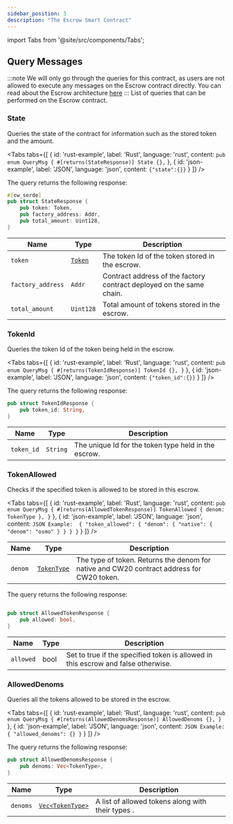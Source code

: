 ```yaml
---
sidebar_position: 3
description: "The Escrow Smart Contract"
---
```

import Tabs from '@site/src/components/Tabs';

## Query Messages 
:::note
We will only go through the queries for this contract, as users are not allowed to execute any messages on the Escrow contract directly.
You can read about the Escrow architecture [here](../../Architecture%20Overview/Architecture/Integrated%20Chains%20Layer/escrows.md)
:::
List of queries that can be performed on the Escrow contract.
### State
Queries the state of the contract for information such as the stored token and the amount.

<Tabs tabs={[
{
id: 'rust-example',
label: 'Rust',
language: 'rust',
content: `
pub enum QueryMsg {
    #[returns(StateResponse)]
    State {},
`
},
{
id: 'json-example',
label: 'JSON',
language: 'json',
content: `
{"state":{}}
`
}
]} />

The query returns the following response:
```rust
#[cw_serde]
pub struct StateResponse {
    pub token: Token,
    pub factory_address: Addr,
    pub total_amount: Uint128,
}
```
| **Name**            | **Type**     | **Description**                           |
|-----------------|----------|---------------------------------------|
| `token`          | [`Token`](overview#token)   | The token Id of the token stored in the escrow. |
| `factory_address` | `Addr`     | Contract address of the factory contract deployed on the same chain.              |
| `total_amount`    | `Uint128`  | Total amount of tokens stored in the escrow.            |

### TokenId
Queries the token Id of the token being held in the escrow.

<Tabs tabs={[
{
id: 'rust-example',
label: 'Rust',
language: 'rust',
content: `
pub enum QueryMsg {
    #[returns(TokenIdResponse)]
    TokenId {},
}
`
},
{
id: 'json-example',
label: 'JSON',
language: 'json',
content: `
{"token_id":{}}
`
}
]} />

The query returns the following response:

```rust
pub struct TokenIdResponse {
    pub token_id: String,
}
```

| Name          | Type |Description                       |
|---------------|-----------------------------------|-------|
| `token_id`       | `String`| The unique Id for the token type held in the escrow.|

### TokenAllowed

Checks if the specified token is allowed to be stored in this escrow.

<Tabs tabs={[
{
id: 'rust-example',
label: 'Rust',
language: 'rust',
content: `
pub enum QueryMsg {
    #[returns(AllowedTokenResponse)]
    TokenAllowed { denom: TokenType },
}
`
},
{
id: 'json-example',
label: 'JSON',
language: 'json',
content: `
JSON Example: 
{
  "token_allowed": {
    "denom": {
      "native": {
        "denom": "osmo"
      }
    }
  }
}
`
}
]} />
&nbsp;

| **Name** | **Type**      | **Description**                   |
|----------|---------------|-----------------------------------|
| `denom`  | [`TokenType`](overview#tokentype)   | The type of token. Returns the denom for native and CW20 contract address for CW20 token.   |

The query returns the following response:

```rust

pub struct AllowedTokenResponse {
    pub allowed: bool,
}
```
| **Name**          |**Type** | **Description**                       |
|---------------|-----------------------------------|-----------------|
| `allowed`       | bool |Set to true if the specified token is allowed in this escrow and false otherwise. |

### AllowedDenoms
Queries all the tokens allowed to be stored in the escrow.

<Tabs tabs={[
{
id: 'rust-example',
label: 'Rust',
language: 'rust',
content: `
pub enum QueryMsg {
     #[returns(AllowedDenomsResponse)]
    AllowedDenoms {},
}
`
},
{
id: 'json-example',
label: 'JSON',
language: 'json',
content: `
JSON Example: 
{
  "allowed_denoms": {}
}
`
}
]} />

The query returns the following response:

```rust
pub struct AllowedDenomsResponse {
    pub denoms: Vec<TokenType>,
}
```
| **Name** | **Type**            | **Description**                              |
|----------|---------------------|----------------------------------------------|
| `denoms` | [`Vec<TokenType>`](overview#tokentype)    | A list of allowed tokens along with their types . |